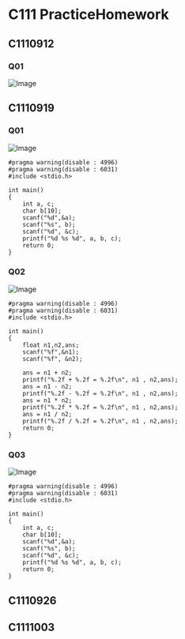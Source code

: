 # C111 PracticeHomework

## C1110912
### Q01
![Image](https://i.imgur.com/dgW9rg0.png)

## C1110919
### Q01
![Image](https://i.imgur.com/GKR0Mnk.png)
```c=
#pragma warning(disable : 4996)
#pragma warning(disable : 6031)
#include <stdio.h>

int main()
{	
	int a, c;
	char b[10];
	scanf("%d",&a);
	scanf("%s", b);
	scanf("%d", &c);
	printf("%d %s %d", a, b, c);
	return 0;
}
```
### Q02
![Image](https://i.imgur.com/1PVXw9o.png)
```c=
#pragma warning(disable : 4996)
#pragma warning(disable : 6031)
#include <stdio.h>

int main()
{	
	float n1,n2,ans;
	scanf("%f",&n1);
	scanf("%f", &n2);

	ans = n1 + n2;
	printf("%.2f + %.2f = %.2f\n", n1 , n2,ans);
	ans = n1 - n2;
	printf("%.2f - %.2f = %.2f\n", n1 , n2,ans);
	ans = n1 * n2;
	printf("%.2f * %.2f = %.2f\n", n1 , n2,ans);
	ans = n1 / n2;
	printf("%.2f / %.2f = %.2f\n", n1 , n2,ans);
	return 0;
}
```
### Q03
![Image](https://i.imgur.com/yCU0GBN.png)
```c=
#pragma warning(disable : 4996)
#pragma warning(disable : 6031)
#include <stdio.h>

int main()
{	
	int a, c;
	char b[10];
	scanf("%d",&a);
	scanf("%s", b);
	scanf("%d", &c);
	printf("%d %s %d", a, b, c);
	return 0;
}
```
## C1110926

## C1111003


